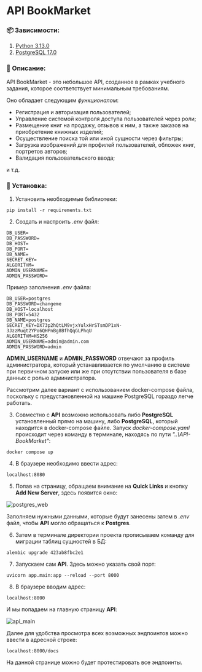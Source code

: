 # API BookMarket
### 📦 Зависимости:
1. [Python 3.13.0](https://www.python.org/ftp/python/3.13.0/python-3.13.0-amd64.exe)
2. [PostgreSQL 17.0](https://sbp.enterprisedb.com/getfile.jsp?fileid=1259174)

### 📄 Описание:
API BookMarket - это небольшое API, созданное в рамках учебного задания,
которое соответствует минимальным требованиям.

Оно обладает следующим *функционалом*:
- Регистрация и авторизация пользователей;
- Управление системой контроля доступа пользователей через роли; 
- Размещение книг на продажу, отзывов к ним, а также заказов на приобретение книжных изделий;
- Осуществление поиска той или иной сущности через фильтры;
- Загрузка изображений для профилей пользователей, обложек книг, портретов авторов;
- Валидация пользовательского ввода;

и т.д.

### 🚀 Установка:
1. Установить необходимые библиотеки:
```
pip install -r requirements.txt
```
2. Создать и настроить *.env* файл:
```
DB_USER=
DB_PASSWORD=
DB_HOST=
DB_PORT=
DB_NAME=
SECRET_KEY=
ALGORITHM=
ADMIN_USERNAME=
ADMIN_PASSWORD=
```
Пример заполнения *.env* файла:
```
DB_USER=postgres
DB_PASSWORD=changeme
DB_HOST=localhost
DB_PORT=5432
DB_NAME=postgres
SECRET_KEY=DX73p2hQtLM9vjxYulxHrSTsmDP1xN-3JzzMuqt2YPo6QHPnBg8BfhQqGLPhqU
ALGORITHM=HS256
ADMIN_USERNAME=admin@admin.com
ADMIN_PASSWORD=admin
```
**ADMIN_USERNAME** и **ADMIN_PASSWORD** отвечают за профиль администратора, который устанавливается по умолчанию в системе при первичном запуске или же при отсутствии пользователя в базе данных с ролью администратора.

Рассмотрим далее вариант с использованием docker-compose файла, поскольку с предустановленной на машине PostgreSQL гораздо легче работать.

3. Совместно с **API** возможно использовать либо **PostgreSQL** установленный прямо на машину, либо **PostgreSQL**, который находится в docker-compose файле.
Запуск *docker-compose.yaml* происходит через команду в терминале, находясь по пути *"..\API-BookMarket"*:
```
docker compose up
```
4. В браузере необходимо ввести адрес:
```
localhost:8080
```
5. Попав на страницу, обращаем внимание на **Quick Links** и кнопку **Add New Server**, здесь появится окно:

![postgres_web](https://imgur.com/n3et7fC.png)

Заполняем нужными данными, которые будут занесены затем в *.env* файл, чтобы **API** могло обращаться к **Postgres**.

6. Затем в терминале директории проекта прописываем команду для миграции таблиц сущностей в БД:
```
alembic upgrade 423ab8fbc2e1
```
7. Запускаем сам **API**. Здесь можно указать свой порт:
```
uvicorn app.main:app --reload --port 8000
```
8. В браузере вводим адрес:
```
localhost:8000
```
И мы попадаем на главную страницу **API**:

![api_main](https://imgur.com/8215isc.png)

Далее для удобства просмотра всех возможных эндпоинтов можно ввести в адресной строке:
```
localhost:8000/docs
```
На данной странице можно будет протестировать все эндпоинты.
